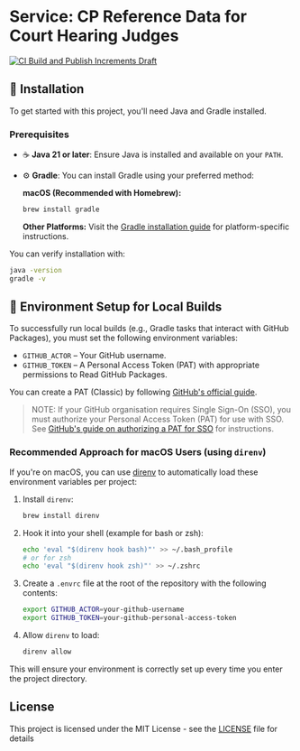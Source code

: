 # Service: CP Reference Data for Court Hearing Judges

[![CI Build and Publish Increments Draft](https://github.com/hmcts/service-cp-refdata-courthearing-judges/actions/workflows/ci-draft.yml/badge.svg)](https://github.com/hmcts/service-cp-refdata-courthearing-judges/actions/workflows/ci-draft.yml)


## 🚀 Installation

To get started with this project, you'll need Java and Gradle installed.

### Prerequisites

- ☕️ **Java 21 or later**: Ensure Java is installed and available on your `PATH`.
- ⚙️ **Gradle**: You can install Gradle using your preferred method:

  **macOS (Recommended with Homebrew):**
  ```bash
  brew install gradle
  ```

  **Other Platforms:**
  Visit the [Gradle installation guide](https://gradle.org/install/) for platform-specific instructions.

You can verify installation with:
```bash
java -version
gradle -v
```

## 🔑 Environment Setup for Local Builds

To successfully run local builds (e.g., Gradle tasks that interact with GitHub Packages), you must set the following environment variables:

- `GITHUB_ACTOR` – Your GitHub username.
- `GITHUB_TOKEN` – A Personal Access Token (PAT) with appropriate permissions to Read GitHub Packages.

You can create a PAT (Classic) by following [GitHub's official guide](https://docs.github.com/en/authentication/keeping-your-account-and-data-secure/managing-your-personal-access-tokens#creating-a-personal-access-token-classic).

> NOTE: If your GitHub organisation requires Single Sign-On (SSO), you must authorize your Personal Access Token (PAT) for use with SSO.  
> See [GitHub's guide on authorizing a PAT for SSO](https://docs.github.com/en/enterprise-cloud@latest/authentication/authenticating-with-saml-single-sign-on/authorizing-a-personal-access-token-for-use-with-saml-single-sign-on) for instructions.

### Recommended Approach for macOS Users (using `direnv`)

If you're on macOS, you can use [direnv](https://direnv.net/) to automatically load these environment variables per project:

1. Install `direnv`:
   ```bash
   brew install direnv
   ```

2. Hook it into your shell (example for bash or zsh):
   ```bash
   echo 'eval "$(direnv hook bash)"' >> ~/.bash_profile
   # or for zsh
   echo 'eval "$(direnv hook zsh)"' >> ~/.zshrc
   ```

3. Create a `.envrc` file at the root of the repository with the following contents:
   ```bash
   export GITHUB_ACTOR=your-github-username
   export GITHUB_TOKEN=your-github-personal-access-token
   ```

4. Allow `direnv` to load:
   ```bash
   direnv allow
   ```

This will ensure your environment is correctly set up every time you enter the project directory.

## License

This project is licensed under the MIT License - see the [LICENSE](LICENSE) file for details   
